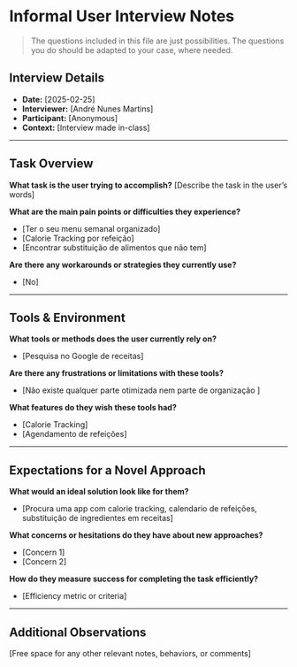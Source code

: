 # Informal User Interview Notes 

> 	The questions included in this file are just possibilities. The questions you do should be adapted to your case, where needed.

## Interview Details 
- **Date:** [2025-02-25] 
- **Interviewer:** [André Nunes Martins] 
- **Participant:** [Anonymous] 
- **Context:** [Interview made in-class] 
- --- 
## Task Overview 

 **What task is the user trying to accomplish?** 
[Describe the task in the user’s words] 

**What are the main pain points or difficulties they experience?** 
- [Ter o seu menu semanal organizado] 
- [Calorie Tracking por refeição] 
- [Encontrar substituição de alimentos que não tem] 

**Are there any workarounds or strategies they currently use?** 
- [No] 

---- 
## Tools & Environment 
**What tools or methods does the user currently rely on?** 
- [Pesquisa no Google de receitas] 

**Are there any frustrations or limitations with these tools?** 
- [Não existe qualquer parte otimizada nem parte de organização ]  

**What features do they wish these tools had?** 
- [Calorie Tracking] 
- [Agendamento de refeições] 
--- 
## Expectations for a Novel Approach 

**What would an ideal solution look like for them?** 
- [Procura uma app com calorie tracking, calendario de refeições, substituição de ingredientes em receitas] 

**What concerns or hesitations do they have about new approaches?** 
- [Concern 1] 
- [Concern 2] 

**How do they measure success for completing the task efficiently?** 
- [Efficiency metric or criteria] 

--- 
## Additional Observations 
[Free space for any other relevant notes, behaviors, or comments]
